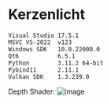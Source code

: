 # Kerzenlicht

```
Visual Studio 17.5.1
MSVC VS-2022  v123
Windows SDK   10.0.22000.0
Qt6           6.5.1
Python        3.11.2 64-bit
Pybind11      2.11.1
Vulkan SDK    1.3.239.0
```
Depth Shader:
![image](https://github.com/AleMar21430/Kerzenlicht/assets/99276653/392f94ff-b2b8-4c1f-b698-a2906cb48d69)

